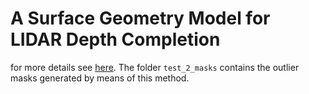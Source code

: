 # A Surface Geometry Model for LIDAR Depth Completion

for more details see [here](https://arxiv.org/pdf/2104.08466.pdf).
The folder `test_2_masks` contains the outlier masks generated by
means of this method.
